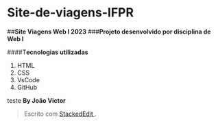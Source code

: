 # Site-de-viagens-IFPR
##**Site Viagens Web I 2023**
###**Projeto desenvolvido por disciplina de Web I**

####T**ecnologias utilizadas**

1. HTML
2. CSS
3. VsCode
4.  GitHub

teste
**By João Victor**


> Escrito com [ StackedEdit ](https://stackedit.io/) .
